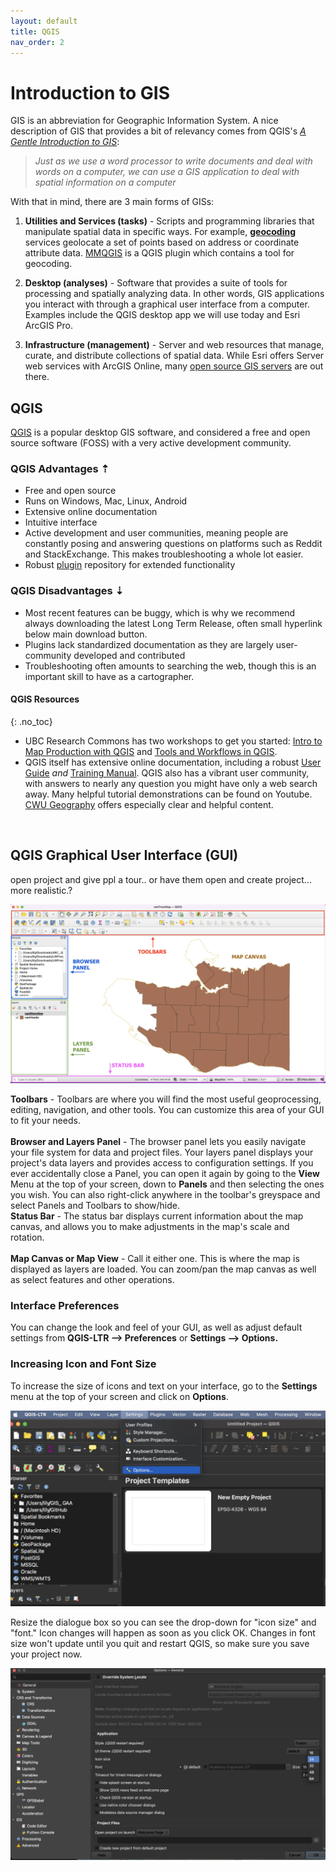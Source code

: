 ```yaml
---
layout: default
title: QGIS
nav_order: 2
---
```

# Introduction to GIS

GIS is an abbreviation for Geographic Information System. A nice description of GIS that provides a bit of relevancy comes from QGIS's [*A Gentle Introduction to GIS*](https://docs.qgis.org/3.10/en/docs/gentle_gis_introduction/introducing_gis.html):

  >*Just as we use a word processor to write documents and deal with words on a computer, we can use a GIS application to deal with spatial information on a computer*

With that in mind, there are 3 main forms of GISs:
1. **Utilities and Services (tasks)** - Scripts and programming libraries that manipulate spatial data in specific ways. For example, [**geocoding**](https://desktop.arcgis.com/en/arcmap/latest/manage-data/geocoding/what-is-geocoding.htm) services geolocate a set of points based on address or coordinate attribute data. [MMQGIS](https://plugins.qgis.org/plugins/mmqgis/) is a QGIS plugin which contains a tool for geocoding. 

2. **Desktop (analyses)** - Software that provides a suite of tools for processing and spatially analyzing data. In other words, GIS applications you interact with through a graphical user interface from a computer. Examples include the QGIS desktop app we will use today and Esri ArcGIS Pro. 

3. **Infrastructure (management)** - Server and web resources that manage, curate, and distribute collections of spatial data. While Esri offers Server web services with ArcGIS Online, many [open source GIS servers](https://mapscaping.com/open-source-gis-servers/) are out there. 


## QGIS

[QGIS](https://qgis.org/) is a popular desktop GIS software, and considered a free and open source software (FOSS) with a very active development community.

### QGIS Advantages  ⇡

 - Free and open source 
 - Runs on Windows, Mac, Linux, Android
 - Extensive online documentation 
 - Intuitive interface
 - Active development and user communities, meaning people are constantly posing and answering questions on platforms such as Reddit and StackExchange. This makes troubleshooting a whole lot easier. 
 - Robust [plugin](https://plugins.qgis.org/) repository for extended functionality

### QGIS Disadvantages ⇣

 - Most recent features can be buggy, which is why we recommend always downloading the latest Long Term Release, often small hyperlink below main download button. 
 - Plugins lack standardized documentation as they are largely user-community developed and contributed
 - Troubleshooting often amounts to searching the web, though this is an important skill to have as a cartographer. 


#### QGIS Resources 
{: .no_toc}
- UBC Research Commons has two workshops to get you started: [Intro to Map Production with QGIS](https://ubc-library-rc.github.io/gis-intro-qgis/) and [Tools and Workflows in QGIS](https://ubc-library-rc.github.io/gis-tools-workflows/). 
- QGIS itself has extensive online documentation, including a robust [User Guide](https://docs.qgis.org/3.34/en/docs/user_manual/index.html#) *and* [Training Manual](https://docs.qgis.org/3.34/en/docs/training_manual/index.html). QGIS also has a vibrant user community, with answers to nearly any question you might have only a web search away. Many helpful tutorial demonstrations can be found on Youtube. [CWU Geography](https://www.youtube.com/@cwugeography3290) offers especially clear and helpful content. 
<!-- - [making a heatmap in QGIS](https://www.qgistutorials.com/en/docs/3/creating_heatmaps.html) -->
    
<br>


## QGIS Graphical User Interface (GUI)
open project and give ppl a tour.. or have them open and create project... more realistic.? 

![qgis gui](./images/QGIS-GUI-20220518.png)



**Toolbars** - Toolbars are where you will find the most useful geoprocessing, editing, navigation, and other tools. You can customize this area of your GUI to fit your needs. 
<br>   
**Browser and Layers Panel** - The browser panel lets you easily navigate your file system for data and project files. Your layers panel displays your project's data layers and provides access to configuration settings. If you ever accidentally close a Panel, you can open it again by going to the **View** Menu at the top of your screen, down to **Panels** and then selecting the ones you wish. You can also right-click anywhere in the toolbar's greyspace and select Panels and Toolbars to show/hide. 
<br>
**Status Bar** - The status bar displays current information about the map canvas, and allows you to make adjustments in the map's scale and rotation.    
<br>
**Map Canvas or Map View** - Call it either one. This is where the map is displayed as layers are loaded. You can zoom/pan the map canvas as well as select features and other operations.    

### Interface Preferences 
You can change the look and feel of your GUI, as well as adjust default settings from **QGIS-LTR --> Preferences** or **Settings --> Options.** 

### Increasing Icon and Font Size
To increase the size of icons and text on your interface, go to the **Settings** menu at the top of your screen and click on **Options**.
   
![system-settings](./images/settings.png)

Resize the dialogue box so you can see the drop-down for "icon size" and "font." Icon changes will happen as soon as you click OK. Changes in font size won't update until you quit and restart QGIS, so make sure you save your project now. 
   
![system-preferences](./images/system-preferences.png)


